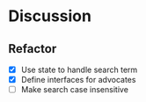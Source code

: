 # Discussion

## Refactor

- [X] Use state to handle search term
- [X] Define interfaces for advocates
- [ ] Make search case insensitive
